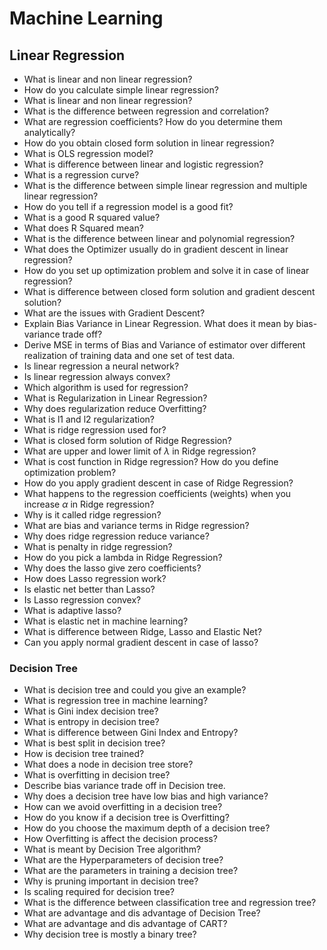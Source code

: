# Machine Learning

## Linear Regression

- What is linear and non linear regression?
- How do you calculate simple linear regression?
- What is linear and non linear regression?
- What is the difference between regression and correlation?
- What are regression coefficients? How do you determine them analytically?
- How do you obtain closed form solution in linear regression?
- What is OLS regression model?
- What is difference between linear and logistic regression?
- What is a regression curve?
- What is the difference between simple linear regression and multiple linear regression?
- How do you tell if a regression model is a good fit?
- What is a good R squared value?
- What does R Squared mean?
- What is the difference between linear and polynomial regression?
- What does the Optimizer usually do in gradient descent in linear regression?
- How do you set up optimization problem and solve it in case of linear regression?
- What is difference between closed form solution and gradient descent solution?
- What are the issues with Gradient Descent?
- Explain Bias Variance in Linear Regression. What does it mean by bias-variance trade off?
- Derive MSE in terms of Bias and Variance of estimator over different realization of training data and one set of test data.
- Is linear regression a neural network?
- Is linear regression always convex?
- Which algorithm is used for regression?
- What is Regularization in Linear Regression?
- Why does regularization reduce Overfitting?
- What is l1 and l2 regularization?
- What is ridge regression used for?
- What is closed form solution of Ridge Regression?
- What are upper and lower limit of $\lambda$ in Ridge regression?
- What is cost function in Ridge regression? How do you define optimization problem?
- How do you apply gradient descent in case of Ridge Regression?
- What happens to the regression coefficients (weights) when you increase $\alpha$ in Ridge regression?
- Why is it called ridge regression?
- What are bias and variance terms in Ridge regression?
- Why does ridge regression reduce variance?
- What is penalty in ridge regression?
- How do you pick a lambda in Ridge Regression?
- Why does the lasso give zero coefficients?
- How does Lasso regression work?
- Is elastic net better than Lasso?
- Is Lasso regression convex?
- What is adaptive lasso?
- What is elastic net in machine learning?
- What is difference between Ridge, Lasso and Elastic Net?
- Can you apply normal gradient descent in case of lasso?

### Decision Tree

- What is decision tree and could you give an example?
- What is regression tree in machine learning?
- What is Gini index decision tree?
- What is entropy in decision tree?
- What is difference between Gini Index and Entropy?
- What is best split in decision tree?
- How is decision tree trained?
- What does a node in decision tree store?
- What is overfitting in decision tree?
- Describe bias variance trade off in Decision tree.
- Why does a decision tree have low bias  and high variance?
- How can we avoid overfitting in a decision tree?
- How do you know if a decision tree is Overfitting?
- How do you choose the maximum depth of a decision tree?
- How Overfitting is affect the decision process?
- What is meant by Decision Tree algorithm?
- What are the Hyperparameters of decision tree?
- What are the parameters in training a decision tree?
- Why is pruning important in decision tree?
- Is scaling required for decision tree?
- What is the difference between classification tree and regression tree?
- What are advantage and dis advantage of Decision Tree?
- What are advantage and dis advantage of CART?
- Why decision tree is mostly a binary tree?
 
    
    
    
    
    
    
    
    
    
    
    
    
    
    
    
    
    
    
    
    
    















